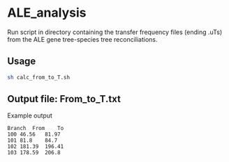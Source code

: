 # ALE_analysis
Run script in directory containing the transfer frequency files (ending .uTs) from the ALE gene tree-species tree reconciliations.

## Usage
```bash
sh calc_from_to_T.sh
```
## Output file: From_to_T.txt
Example output
```
Branch	From	To
100	46.56	81.97
101	81.8	84.7
102	181.39	196.41
103	178.59	206.8
```
